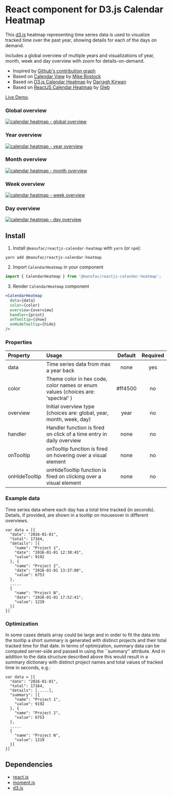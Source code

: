 # React component for D3.js Calendar Heatmap

This [d3.js](https://d3js.org/) heatmap representing time series data is used to visualize tracked time over the past year, showing details for each of the days on demand.

Includes a global overview of multiple years and visualizations of year, month, week and day overview with zoom for details-on-demand.

- Inspired by [Github's contribution graph](https://help.github.com/articles/viewing-contributions-on-your-profile/#contributions-calendar)
- Based on [Calendar View](https://bl.ocks.org/mbostock/4063318) by [Mike Bostock](https://github.com/mbostock)
- Based on [D3.js Calendar Heatmap](https://github.com/DKirwan/calendar-heatmap) by [Darragh Kirwan](https://github.com/DKirwan)
- Based on [ReactJS Calendar Heatmap](https://github.com/g1eb/reactjs-calendar-heatmap) by [Gleb](https://github.com/g1eb)

[Live Demo](https://manufac-analytics.github.io/reactjs-calendar-heatmap/).

### Global overview

[![calendar heatmap - global overview](https://raw.githubusercontent.com/g1eb/reactjs-calendar-heatmap/master/images/screenshot_global_overview.png)](https://rawgit.com/g1eb/reactjs-calendar-heatmap/master/)

### Year overview

[![calendar heatmap - year overview](https://raw.githubusercontent.com/g1eb/reactjs-calendar-heatmap/master/images/screenshot_year_overview.png)](https://rawgit.com/g1eb/reactjs-calendar-heatmap/master/)

### Month overview

[![calendar heatmap - month overview](https://raw.githubusercontent.com/g1eb/reactjs-calendar-heatmap/master/images/screenshot_month_overview.png)](https://rawgit.com/g1eb/reactjs-calendar-heatmap/master/)

### Week overview

[![calendar heatmap - week overview](https://raw.githubusercontent.com/g1eb/reactjs-calendar-heatmap/master/images/screenshot_week_overview.png)](https://rawgit.com/g1eb/reactjs-calendar-heatmap/master/)

### Day overview

[![calendar heatmap - day overview](https://raw.githubusercontent.com/g1eb/reactjs-calendar-heatmap/master/images/screenshot_day_overview.png)](https://rawgit.com/g1eb/reactjs-calendar-heatmap/master/)

## Install

1. Install `@manufac/reactjs-calendar-heatmap` with `yarn` (or `npm`):

```
yarn add @manufac/reactjs-calendar-heatmap
```

2. Import `CalendarHeatmap` in your component

```js
import { CalendarHeatmap } from '@manufac/reactjs-calendar-heatmap';
```

3. Render `CalendarHeatmap` component

```jsx
<CalendarHeatmap
  data={data}
  color={color}
  overview={overview}
  handler={print}
  onTooltip={show}
  onHideTooltip={hide}
/>
```

### Properties

| Property      | Usage                                                                          | Default | Required |
|:--------------|:-------------------------------------------------------------------------------|:-------:|:--------:|
| data          | Time series data from max a year back                                          |  none   |   yes    |
| color         | Theme color in hex code, color names or enum values (choices are: 'spectral' ) | #ff4500 |    no    |
| overview      | Initial overview type (choices are: global, year, month, week, day)            |  year   |    no    |
| handler       | Handler function is fired on click of a time entry in daily overview           |  none   |    no    |
| onTooltip     | onTooltip function is fired on hovering over a visual element                  |  none   |    no    |
| onHideTooltip | onHideTooltip function is fired on clicking over a visual element              |  none   |    no    |
### Example data

Time series data where each day has a total time tracked (in seconds).  
Details, if provided, are shown in a tooltip on mouseover in different overviews.

```
var data = [{
  "date": "2016-01-01",
  "total": 17164,
  "details": [{
    "name": "Project 1",
    "date": "2016-01-01 12:30:45",
    "value": 9192
  }, {
    "name": "Project 2",
    "date": "2016-01-01 13:37:00",
    "value": 6753
  },
  .....
  {
    "name": "Project N",
    "date": "2016-01-01 17:52:41",
    "value": 1219
  }]
}]
```

### Optimization

In some cases details array could be large and in order to fit the data into the tooltip a short summary is generated with distinct projects and their total tracked time for that date.
In terms of optimization, summary data can be computed server-side and passed in using the ``summary'' attribute.
And in addition to the data structure described above this would result in a summary dictionary with distinct project names and total values of tracked time in seconds, e.g.:

```
var data = [{
  "date": "2016-01-01",
  "total": 17164,
  "details": [.....],
  "summary": [{
    "name": "Project 1",
    "value": 9192
  }, {
    "name": "Project 2",
    "value": 6753
  },
  .....
  {
    "name": "Project N",
    "value": 1219
  }]
}]
```

## Dependencies

- [react.js](https://reactjs.org/)
- [moment.js](https://momentjs.com/)
- [d3.js](https://d3js.org/)
